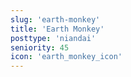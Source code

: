 ```yaml
---
slug: 'earth-monkey'
title: 'Earth Monkey'
posttype: 'niandai'
seniority: 45
icon: 'earth_monkey_icon'
---
```

